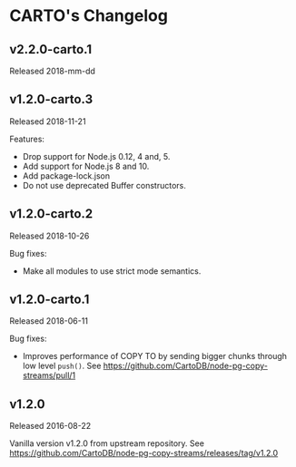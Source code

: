 # CARTO's Changelog

## v2.2.0-carto.1
Released 2018-mm-dd

## v1.2.0-carto.3
Released 2018-11-21

Features:
 * Drop support for Node.js 0.12, 4 and, 5.
 * Add support for Node.js 8 and 10.
 * Add package-lock.json
 * Do not use deprecated Buffer constructors.

## v1.2.0-carto.2
Released 2018-10-26

Bug fixes:
 * Make all modules to use strict mode semantics.

## v1.2.0-carto.1
Released 2018-06-11

Bug fixes:
 * Improves performance of COPY TO by sending bigger chunks through low level `push()`. See https://github.com/CartoDB/node-pg-copy-streams/pull/1

## v1.2.0
Released 2016-08-22

Vanilla version v1.2.0 from upstream repository. See https://github.com/CartoDB/node-pg-copy-streams/releases/tag/v1.2.0
